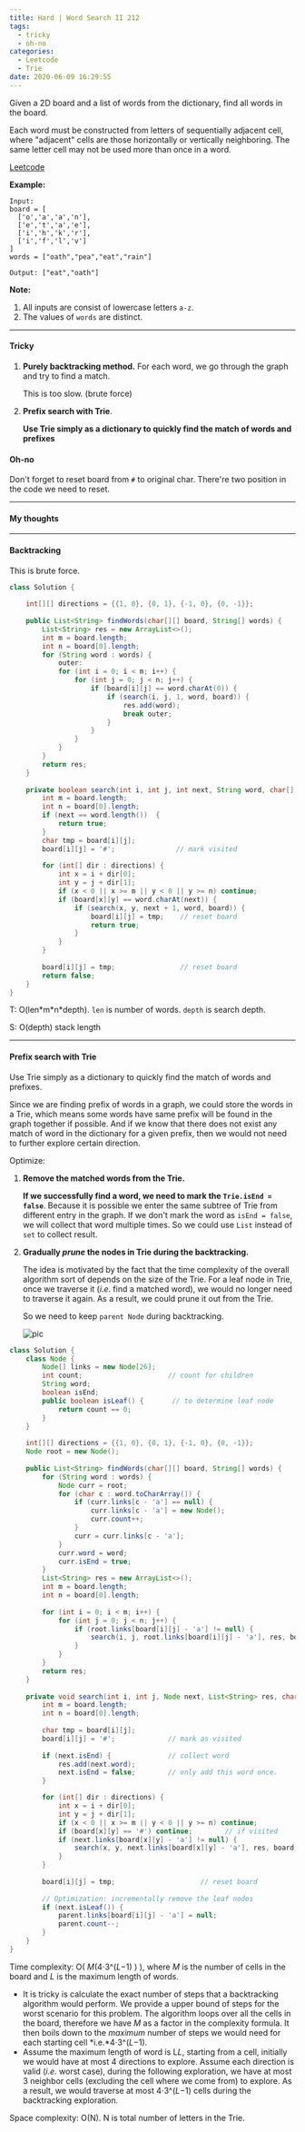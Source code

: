```yaml
---
title: Hard | Word Search II 212
tags:
  - tricky
  - oh-no
categories:
  - Leetcode
  - Trie
date: 2020-06-09 16:29:55
---
```


Given a 2D board and a list of words from the dictionary, find all words in the board.

Each word must be constructed from letters of sequentially adjacent cell, where "adjacent" cells are those horizontally or vertically neighboring. The same letter cell may not be used more than once in a word.

[Leetcode](https://leetcode.com/problems/word-search-ii/)

<!--more-->

**Example:**

```
Input: 
board = [
  ['o','a','a','n'],
  ['e','t','a','e'],
  ['i','h','k','r'],
  ['i','f','l','v']
]
words = ["oath","pea","eat","rain"]

Output: ["eat","oath"]
```

**Note:**

1. All inputs are consist of lowercase letters `a-z`.
2. The values of `words` are distinct.

---

#### Tricky 

1. **Purely backtracking method.** For each word, we go through the graph and try to find a match.

   This is too slow. (brute force)

2. **Prefix search with Trie**. 

   **Use Trie simply as a dictionary to quickly find the match of words and prefixes**

#### Oh-no

Don't forget to reset board from `#` to original char. There're two position in the code we need to reset.

---

#### My thoughts 



---

#### Backtracking

This is brute force.

```java
class Solution {
    
    int[][] directions = {{1, 0}, {0, 1}, {-1, 0}, {0, -1}};
    
    public List<String> findWords(char[][] board, String[] words) {
        List<String> res = new ArrayList<>();
        int m = board.length;
        int n = board[0].length;
        for (String word : words) {
            outer:
            for (int i = 0; i < m; i++) {
                for (int j = 0; j < n; j++) {
                    if (board[i][j] == word.charAt(0)) {
                        if (search(i, j, 1, word, board)) {
                            res.add(word);
                            break outer;
                        }
                    }
                }
            }
        }
        return res;
    }
    
    private boolean search(int i, int j, int next, String word, char[][] board) {
        int m = board.length;
        int n = board[0].length;
        if (next == word.length())  {   
            return true;
        }
        char tmp = board[i][j];
        board[i][j] = '#';               // mark visited
        
        for (int[] dir : directions) {
            int x = i + dir[0];
            int y = j + dir[1];
            if (x < 0 || x >= m || y < 0 || y >= n) continue;
            if (board[x][y] == word.charAt(next)) {
                if (search(x, y, next + 1, word, board)) {
                    board[i][j] = tmp;    // reset board
                    return true;
                } 
            }
        }
        
        board[i][j] = tmp;                // reset board
        return false;
    }
}
```

T: O(len\*m\*n*depth).    `len` is number of words. `depth` is search depth.

S: O(depth)		stack length

---

#### Prefix search with Trie

Use Trie simply as a dictionary to quickly find the match of words and prefixes.

Since we are finding prefix of words in a graph, we could store the words in a Trie, which means some words have same prefix will be found in the graph together if possible. And if we know that there does not exist any match of word in the dictionary for a given prefix, then we would not need to further explore certain direction.

Optimize:

1. **Remove the matched words from the Trie.** 

   **If we successfully find a word, we need to mark the `Trie.isEnd = false`**. Because it is possible we enter the same subtree of Trie from different entry in the graph. If we don't mark the word as `isEnd = false`, we will collect that word multiple times. So we could use `List` instead of `set` to collect result.

2. **Gradually *prune* the nodes in Trie during the backtracking.**

   The idea is motivated by the fact that the time complexity of the overall algorithm sort of depends on the size of the Trie. For a leaf node in Trie, once we traverse it (*i.e.* find a matched word), we would no longer need to traverse it again. As a result, we could prune it out from the Trie.

   So we need to keep `parent Node` during backtracking.

   ![pic](https://leetcode.com/problems/word-search-ii/Figures/212/212_trie_prune.png)

   

```java
class Solution {
    class Node {
        Node[] links = new Node[26];
        int count;                     // count for children
        String word;
        boolean isEnd;
        public boolean isLeaf() {       // to determine leaf node
            return count == 0;
        }
    }
    
    int[][] directions = {{1, 0}, {0, 1}, {-1, 0}, {0, -1}};
    Node root = new Node();
    
    public List<String> findWords(char[][] board, String[] words) {
        for (String word : words) {
            Node curr = root;
            for (char c : word.toCharArray()) {
                if (curr.links[c - 'a'] == null) {
                    curr.links[c - 'a'] = new Node();
                    curr.count++;
                }
                curr = curr.links[c - 'a'];
            }
            curr.word = word;
            curr.isEnd = true;
        }
        List<String> res = new ArrayList<>();
        int m = board.length;
        int n = board[0].length;
        
        for (int i = 0; i < m; i++) {
            for (int j = 0; j < n; j++) {
                if (root.links[board[i][j] - 'a'] != null) { 
                    search(i, j, root.links[board[i][j] - 'a'], res, board, root);
                }
            }
        }
        return res;
    }
    
    private void search(int i, int j, Node next, List<String> res, char[][] board, Node parent) {
        int m = board.length;
        int n = board[0].length;
        
        char tmp = board[i][j];
        board[i][j] = '#';             // mark as visited
        
        if (next.isEnd) {              // collect word
            res.add(next.word);
            next.isEnd = false;        // only add this word once.
        }

        for (int[] dir : directions) {
            int x = i + dir[0];
            int y = j + dir[1];
            if (x < 0 || x >= m || y < 0 || y >= n) continue;
            if (board[x][y] == '#') continue;        // if visited
            if (next.links[board[x][y] - 'a'] != null) {
                search(x, y, next.links[board[x][y] - 'a'], res, board, next);
            }
        }
        
        board[i][j] = tmp;                     // reset board
        
        // Optimization: incrementally remove the leaf nodes
        if (next.isLeaf()) {
            parent.links[board[i][j] - 'a'] = null;
            parent.count--;
        }
    }
}
```

Time complexity: O( *M*(4⋅3^(*L*−1) ) ), where *M* is the number of cells in the board and *L* is the maximum length of words.

- It is tricky is calculate the exact number of steps that a backtracking algorithm would perform. We provide a upper bound of steps for the worst scenario for this problem. The algorithm loops over all the cells in the board, therefore we have *M* as a factor in the complexity formula. It then boils down to the *maximum* number of steps we would need for each starting cell *i.e.*4⋅3^(*L*−1).
- Assume the maximum length of word is L*L*, starting from a cell, initially we would have at most 4 directions to explore. Assume each direction is valid (*i.e.* worst case), during the following exploration, we have at most 3 neighbor cells (excluding the cell where we come from) to explore. As a result, we would traverse at most 4⋅3^(*L*−1) cells during the backtracking exploration.

Space complexity: O(N).       N is total number of letters in the Trie.


